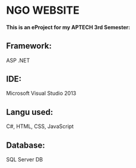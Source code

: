 # NGO WEBSITE
#### This is an eProject for my APTECH 3rd Semester:
## Framework:
ASP .NET
## IDE:
Microsoft Visual Studio 2013
## Langu used:
C#, HTML, CSS, JavaScript
## Database:
SQL Server DB
